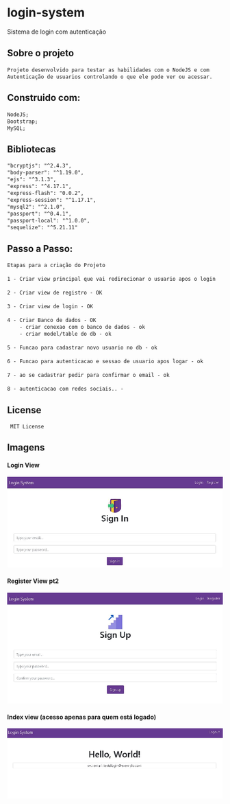 # login-system
 Sistema de login com autenticação

## Sobre o projeto
    Projeto desenvolvido para testar as habilidades com o NodeJS e com Autenticação de usuarios controlando o que ele pode ver ou acessar.
    
## Construido com:
    NodeJS;
    Bootstrap;
    MySQL;
    

## Bibliotecas
    "bcryptjs": "^2.4.3",
    "body-parser": "^1.19.0",
    "ejs": "^3.1.3",
    "express": "^4.17.1",
    "express-flash": "0.0.2",
    "express-session": "^1.17.1",
    "mysql2": "^2.1.0",
    "passport": "^0.4.1",
    "passport-local": "^1.0.0",
    "sequelize": "^5.21.11"
    

## Passo a Passo:

    Etapas para a criação do Projeto
    
    1 - Criar view principal que vai redirecionar o usuario apos o login

    2 - Criar view de registro - OK

    3 - Criar view de login - OK

    4 - Criar Banco de dados - OK
        - criar conexao com o banco de dados - ok
        - criar model/table do db - ok

    5 - Funcao para cadastrar novo usuario no db - ok

    6 - Funcao para autenticacao e sessao de usuario apos logar - ok

    7 - ao se cadastrar pedir para confirmar o email - ok

    8 - autenticacao com redes sociais.. -

## License
     MIT License
     
## Imagens

#### Login View
 ![Home](https://github.com/GabrielBrotas/login-system/blob/master/public/img/login.JPG)


#### Register View pt2
 ![tabelas](https://github.com/GabrielBrotas/login-system/blob/master/public/img/register.JPG)
 
 
#### Index view (acesso apenas para quem está logado)
 ![index](https://github.com/GabrielBrotas/login-system/blob/master/public/img/index.JPG)
